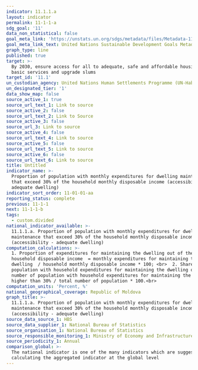 ```yaml
---
indicator: 11.1.1.a
layout: indicator
permalink: 11-1-1-a
sdg_goal: '11'
data_non_statistical: false
goal_meta_link: 'https://unstats.un.org/sdgs/metadata/files/Metadata-11-01-01.pdf'
goal_meta_link_text: United Nations Sustainable Development Goals Metadata (PDF 93.1 KB)
graph_type: line
published: true
target: >-
  By 2030, ensure access for all to adequate, safe and affordable housing and
  basic services and upgrade slums
target_id: '11.1'
un_custodian_agency: United Nations Human Settlements Programme (UN-Habitat)
un_designated_tier: '1'
data_show_map: false
source_active_1: true
source_url_text_1: Link to source
source_active_2: false
source_url_text_2: Link to Source
source_active_3: false
source_url_3: Link to source
source_active_4: false
source_url_text_4: Link to source
source_active_5: false
source_url_text_5: Link to source
source_active_6: false
source_url_text_6: Link to source
title: Untitled
indicator_name: >-
  Proportion of population with monthly expenditures for dwelling maintenance
  that exceed 30% of the household monthly disposable income (accessibility -
  adequate dwelling)
indicator_sort_order: 11-01-01-aa
reporting_status: complete
previous: 11-1-1
next: 11-1-1-b
tags:
  - custom.divided
national_indicator_available: >-
  11.1.1.a. Proportion of population with monthly expenditures for dwelling
  maintenance that exceed 30% of the household monthly disposable income
  (accessibility - adequate dwelling)
computation_calculations: >-
  1. Proportion of expenditures for maintaining the dwelling out of the
  household disposable income  = monthly expenditures for maintaining the
  dwelling  / household monthly disposable income * 100; <br>  2. Share of
  population with household expenditures for maintaining the dwelling over 30% =
  number of population with household expenditures for maintaining the dwelling
  higher than 30% / total number of population * 100.<br>
computation_units: 'Percent, %'
national_geographical_coverage: Republic of Moldova
graph_title: >-
  11.1.1.a. Proportion of population with monthly expenditures for dwelling
  maintenance that exceed 30% of the household monthly disposable income
  (accessibility - adequate dwelling)
source_data_source_1: HBS
source_data_supplier_1: National Bureau of Statistics
source_organisation_1: National Bureau of Statistics
source_responsible_monitoring_1: Ministry of Economy and Infrastructure
source_periodicity_1: Annual
comparison_global: >-
  The national indicator is one of the many indicators which are suggested for
  calculating the aggregated indicator at the global level
---
```

